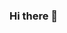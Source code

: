 ### Hi there 👋

<!--
**quangtv29/quangtv29** is a ✨ _special_ ✨ repository because its `README.md` (this file) appears on your GitHub profile.

Here are some ideas to get you started:

- 🔭 I’m currently working on ...
- 🌱 I’m currently learning Hanoi University of Civil Engineering
- 👯 I’m looking to collaborate on ...
- 🤔 I’m looking for help with ...
- 💬 Ask me about ...
- 📫 How to reach me: https://www.facebook.com/TVQ17/
- 😄 Pronouns: He/His
- ⚡ Fun fact: ...
-->
